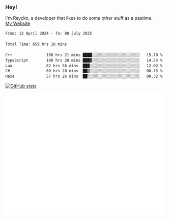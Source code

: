 ### Hey!
I'm Reycko, a developer that likes to do some other stuff as a pastime.  
[My Website](https://reycko.root.sx)

<!--START_SECTION:wakasection-->

```txt
From: 13 April 2024 - To: 08 July 2025

Total Time: 659 hrs 10 mins

C++               108 hrs 21 mins ████░░░░░░░░░░░░░░░░░░░░░   15.70 %
TypeScript        100 hrs 20 mins ███▓░░░░░░░░░░░░░░░░░░░░░   14.54 %
Lua               82 hrs 56 mins  ███░░░░░░░░░░░░░░░░░░░░░░   12.02 %
C#                60 hrs 20 mins  ██▒░░░░░░░░░░░░░░░░░░░░░░   08.75 %
Haxe              57 hrs 26 mins  ██░░░░░░░░░░░░░░░░░░░░░░░   08.32 %
```

<!--END_SECTION:wakasection-->

[![GitHub stats](https://github-readme-stats.vercel.app/api?username=Reycko&show_icons=true&theme=dark&hide_title=true&count_private=true)](https://github.com/anuraghazra/github-readme-stats)

![Metrics](/github-metrics.svg)
